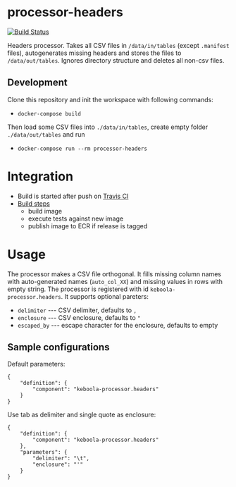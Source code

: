 # processor-headers

[![Build Status](https://travis-ci.org/keboola/processor-headers.svg?branch=master)](https://travis-ci.org/keboola/processor-headers)

Headers processor. Takes all CSV files in `/data/in/tables` (except `.manifest` files), autogenerates missing headers and stores the files to `/data/out/tables`. Ignores directory structure and deletes all non-csv files.
 
## Development
 
Clone this repository and init the workspace with following commands:

- `docker-compose build`

Then load some CSV files into `./data/in/tables`, create empty folder `./data/out/tables` and run 

- `docker-compose run --rm processor-headers`
 
# Integration
 - Build is started after push on [Travis CI](https://travis-ci.org/keboola/processor-headers)
 - [Build steps](https://github.com/keboola/processor-headers/blob/master/.travis.yml)
   - build image
   - execute tests against new image
   - publish image to ECR if release is tagged
   
# Usage
The processor makes a CSV file orthogonal. It fills missing column names with auto-generated names (`auto_col_XX`) 
and missing values in rows with empty string. The processor is registered with id `keboola-processor.headers`. 
It supports optional pareters:

- `delimiter` --- CSV delimiter, defaults to `,`
- `enclosure` --- CSV enclosure, defaults to `"`
- `escaped_by` --- escape character for the enclosure, defaults to empty

## Sample configurations

Default parameters:

```
{  
    "definition": {
        "component": "keboola-processor.headers"
    }
}
```

Use tab as delimiter and single quote as enclosure:

```
{
    "definition": {
        "component": "keboola-processor.headers"
    },
    "parameters": {
    	"delimiter": "\t",
    	"enclosure": "'"
	}
}
```
